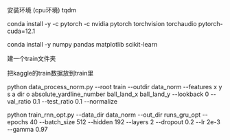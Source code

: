安装环境
(cpu环境)
tqdm

conda install -y -c pytorch -c nvidia pytorch torchvision torchaudio pytorch-cuda=12.1

conda install -y numpy pandas matplotlib scikit-learn

建一个train文件夹

把kaggle的train数据放到train里

python data_process_norm.py --root train --outdir data_norm --features x y s a dir o absolute_yardline_number ball_land_x ball_land_y --lookback 0 --val_ratio 0.1 --test_ratio 0.1 --normalize

python train_rnn_opt.py --data_dir data_norm --out_dir runs_gru_opt --epochs 40 --batch_size 512 --hidden 192 --layers 2 --dropout 0.2 --lr 2e-3 --gamma 0.97
